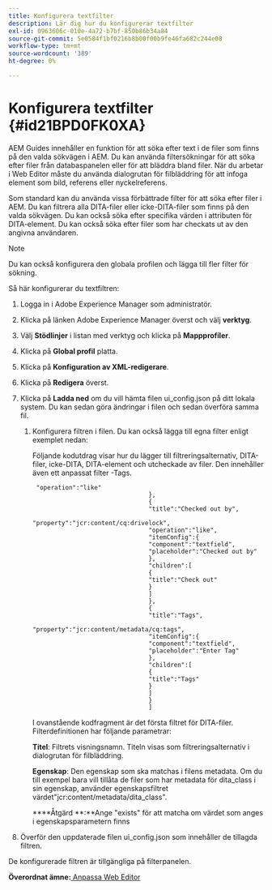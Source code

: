 ```yaml
---
title: Konfigurera textfilter
description: Lär dig hur du konfigurerar textfilter
exl-id: 0963606c-010e-4a72-b7bf-850b86b34a84
source-git-commit: 5e0584f1bf0216b8b00f00b9fe46fa682c244e08
workflow-type: tm+mt
source-wordcount: '389'
ht-degree: 0%

---
```


# Konfigurera textfilter {#id21BPD0FK0XA}

AEM Guides innehåller en funktion för att söka efter text i de filer som finns på den valda sökvägen i AEM. Du kan använda filtersökningar för att söka efter filer från databaspanelen eller för att bläddra bland filer. När du arbetar i Web Editor måste du använda dialogrutan för filbläddring för att infoga element som bild, referens eller nyckelreferens.

Som standard kan du använda vissa förbättrade filter för att söka efter filer i AEM. Du kan filtrera alla DITA-filer eller icke-DITA-filer som finns på den valda sökvägen. Du kan också söka efter specifika värden i attributen för DITA-element. Du kan också söka efter filer som har checkats ut av den angivna användaren.

>[!NOTE]
>
> Du kan också konfigurera den globala profilen och lägga till fler filter för sökning.

Så här konfigurerar du textfiltren:

1. Logga in i Adobe Experience Manager som administratör.
1. Klicka på länken Adobe Experience Manager överst och välj **verktyg**.
1. Välj **Stödlinjer** i listan med verktyg och klicka på **Mappprofiler**.
1. Klicka på **Global profil** platta.
1. Klicka på **Konfiguration av XML-redigerare**.
1. Klicka på **Redigera** överst.
1. Klicka på **Ladda ned** om du vill hämta filen ui\_config.json på ditt lokala system. Du kan sedan göra ändringar i filen och sedan överföra samma fil.
   1. Konfigurera filtren i filen. Du kan också lägga till egna filter enligt exemplet nedan:

      Följande kodutdrag visar hur du lägger till filtreringsalternativ, DITA-filer, icke-DITA, DITA-element och utcheckade av filer. Den innehåller även ett anpassat filter -Tags.

      ```
       "operation":"like"
                                      },
                                      {
                                      "title":"Checked out by",
                                      "property":"jcr:content/cq:drivelock",
                                      "operation":"like",
                                      "itemConfig":{
                                      "component":"textfield",
                                      "placeholder":"Checked out by"
                                      },
                                      "children":[
                                      {
                                      "title":"Check out"
                                      }
                                      ]
                                      },
                                      {
                                      "title":"Tags",
                                      "property":"jcr:content/metadata/cq:tags",
                                      "itemConfig":{
                                      "component":"textfield",
                                      "placeholder":"Enter Tag"
                                      },
                                      "children":[
                                      {
                                      "title":"Tags"
                                      }
                                      ]
                                      }
                                      ]
      ```

      I ovanstående kodfragment är det första filtret för DITA-filer. Filterdefinitionen har följande parametrar:

      ****Titel****: Filtrets visningsnamn. Titeln visas som filtreringsalternativ i dialogrutan för filbläddring.

      ****Egenskap****: Den egenskap som ska matchas i filens metadata. Om du till exempel bara vill tillåta de filer som har metadata för dita\_class i sin egenskap, använder egenskapsfiltret värdet&quot;jcr:content/metadata/dita\_class&quot;.

      ****Åtgärd **:**Ange &quot;exists&quot; för att matcha om värdet som anges i egenskapsparametern finns

1. Överför den uppdaterade filen ui\_config.json som innehåller de tillagda filtren.

De konfigurerade filtren är tillgängliga på filterpanelen.

**Överordnat ämne:**[ Anpassa Web Editor](conf-web-editor.md)
